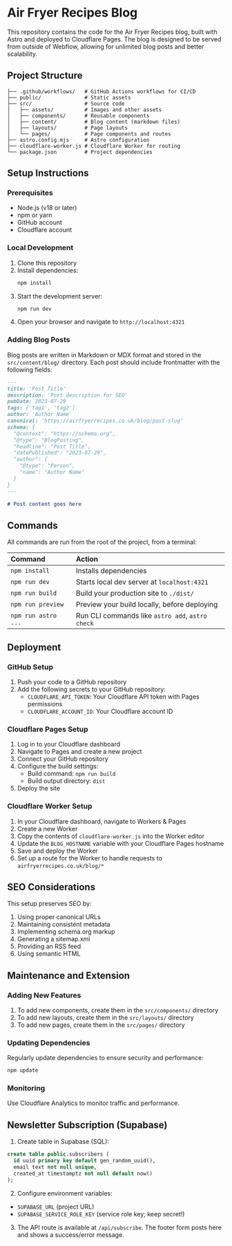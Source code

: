 # Air Fryer Recipes Blog

This repository contains the code for the Air Fryer Recipes blog, built with Astro and deployed to Cloudflare Pages. The blog is designed to be served from outside of Webflow, allowing for unlimited blog posts and better scalability.

## Project Structure

```
├── .github/workflows/   # GitHub Actions workflows for CI/CD
├── public/              # Static assets
├── src/                 # Source code
│   ├── assets/          # Images and other assets
│   ├── components/      # Reusable components
│   ├── content/         # Blog content (markdown files)
│   ├── layouts/         # Page layouts
│   └── pages/           # Page components and routes
├── astro.config.mjs     # Astro configuration
├── cloudflare-worker.js # Cloudflare Worker for routing
└── package.json         # Project dependencies
```

## Setup Instructions

### Prerequisites

- Node.js (v18 or later)
- npm or yarn
- GitHub account
- Cloudflare account

### Local Development

1. Clone this repository
2. Install dependencies:
   ```bash
   npm install
   ```
3. Start the development server:
   ```bash
   npm run dev
   ```
4. Open your browser and navigate to `http://localhost:4321`

### Adding Blog Posts

Blog posts are written in Markdown or MDX format and stored in the `src/content/blog/` directory. Each post should include frontmatter with the following fields:

```markdown
---
title: 'Post Title'
description: 'Post description for SEO'
pubDate: 2023-07-29
tags: ['tag1', 'tag2']
author: 'Author Name'
canonical: 'https://airfryerrecipes.co.uk/blog/post-slug'
schema: {
  "@context": "https://schema.org",
  "@type": "BlogPosting",
  "headline": "Post Title",
  "datePublished": "2023-07-29",
  "author": {
    "@type": "Person",
    "name": "Author Name"
  }
}
---

# Post content goes here
```

## Commands

All commands are run from the root of the project, from a terminal:

| Command                   | Action                                           |
| :------------------------ | :----------------------------------------------- |
| `npm install`             | Installs dependencies                            |
| `npm run dev`             | Starts local dev server at `localhost:4321`      |
| `npm run build`           | Build your production site to `./dist/`          |
| `npm run preview`         | Preview your build locally, before deploying     |
| `npm run astro ...`       | Run CLI commands like `astro add`, `astro check` |

## Deployment

### GitHub Setup

1. Push your code to a GitHub repository
2. Add the following secrets to your GitHub repository:
   - `CLOUDFLARE_API_TOKEN`: Your Cloudflare API token with Pages permissions
   - `CLOUDFLARE_ACCOUNT_ID`: Your Cloudflare account ID

### Cloudflare Pages Setup

1. Log in to your Cloudflare dashboard
2. Navigate to Pages and create a new project
3. Connect your GitHub repository
4. Configure the build settings:
   - Build command: `npm run build`
   - Build output directory: `dist`
5. Deploy the site

### Cloudflare Worker Setup

1. In your Cloudflare dashboard, navigate to Workers & Pages
2. Create a new Worker
3. Copy the contents of `cloudflare-worker.js` into the Worker editor
4. Update the `BLOG_HOSTNAME` variable with your Cloudflare Pages hostname
5. Save and deploy the Worker
6. Set up a route for the Worker to handle requests to `airfryerrecipes.co.uk/blog/*`

## SEO Considerations

This setup preserves SEO by:

1. Using proper canonical URLs
2. Maintaining consistent metadata
3. Implementing schema.org markup
4. Generating a sitemap.xml
5. Providing an RSS feed
6. Using semantic HTML

## Maintenance and Extension

### Adding New Features

1. To add new components, create them in the `src/components/` directory
2. To add new layouts, create them in the `src/layouts/` directory
3. To add new pages, create them in the `src/pages/` directory

### Updating Dependencies

Regularly update dependencies to ensure security and performance:

```bash
npm update
```

### Monitoring

Use Cloudflare Analytics to monitor traffic and performance.

## Newsletter Subscription (Supabase)

1. Create table in Supabase (SQL):

```sql
create table public.subscribers (
  id uuid primary key default gen_random_uuid(),
  email text not null unique,
  created_at timestamptz not null default now()
);
```

2. Configure environment variables:
- `SUPABASE_URL` (project URL)
- `SUPABASE_SERVICE_ROLE_KEY` (service role key; keep secret!)

3. The API route is available at `/api/subscribe`. The footer form posts here and shows a success/error message.